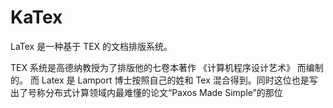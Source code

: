 # KaTex

LaTex 是一种基于 TEX 的文档排版系统。

TEX 系统是高德纳教授为了排版他的七卷本著作 《计算机程序设计艺术》 而编制的。
而 Latex 是 Lamport 博士按照自己的姓和 Tex 混合得到。同时这位也是写出了号称分布式计算领域内最难懂的论文“Paxos Made Simple”的那位